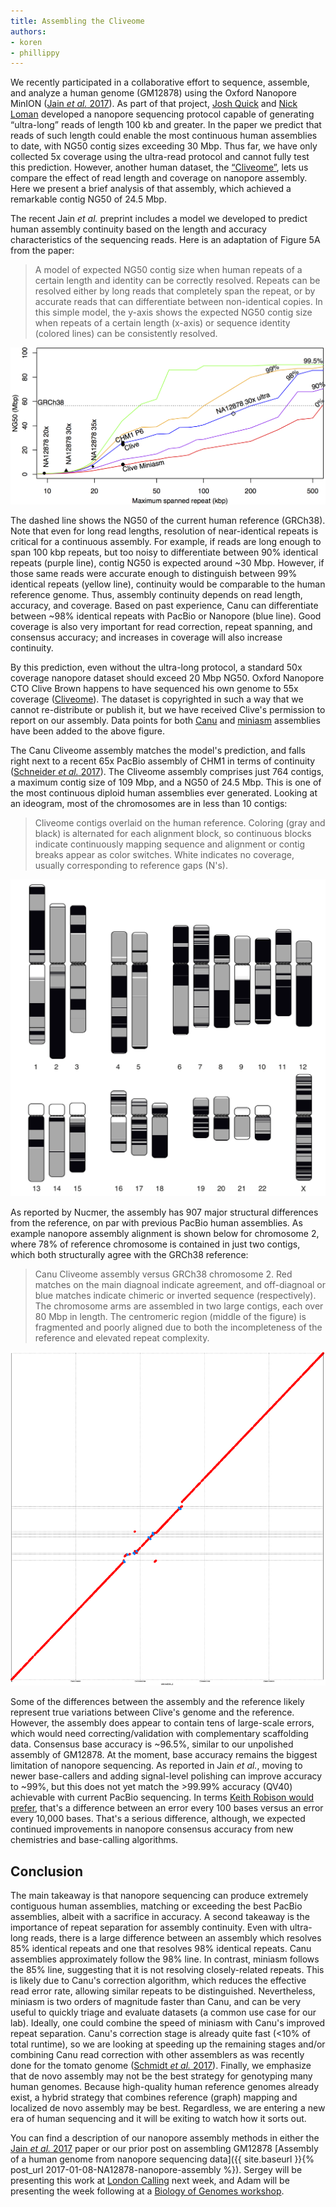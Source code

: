 ```yaml
---
title: Assembling the Cliveome
authors:
- koren
- phillippy
---
```

We recently participated in a collaborative effort to sequence, assemble, and analyze a human genome (GM12878) using the Oxford Nanopore MinION ([Jain *et al.* 2017](https://doi.org/10.1101/128835)). As part of that project, [Josh Quick](https://twitter.com/scalene) and [Nick Loman](https://twitter.com/pathogenomenick) developed a nanopore sequencing protocol capable of generating “ultra-long” reads of length 100 kb and greater. In the paper we predict that reads of such length could enable the most continuous human assemblies to date, with NG50 contig sizes exceeding 30 Mbp. Thus far, we have only collected 5x coverage using the ultra-read protocol and cannot fully test this prediction. However, another human dataset, the [“Cliveome”](https://github.com/nanoporetech/ONT-HG1), lets us compare the effect of read length and coverage on nanopore assembly.  Here we present a brief analysis of that assembly, which achieved a remarkable contig NG50 of 24.5 Mbp.

<!--excerpt-->

The recent Jain *et al.* preprint includes a model we developed to predict human assembly continuity based on the length and accuracy characteristics of the sequencing reads. Here is an adaptation of Figure 5A from the paper:

>A model of expected NG50 contig size when human repeats of a certain length and identity can be correctly resolved. Repeats can be resolved either by long reads that completely span the repeat, or by accurate reads that can differentiate between non-identical copies. In this simple model, the y-axis shows the expected NG50 contig size when repeats of a certain length (x-axis) or sequence identity (colored lines) can be consistently resolved.

![alt text](/downloads/cliveome.graph.png "Prediction of human assembly continuity")

The dashed line shows the NG50 of the current human reference (GRCh38). Note that even for long read lengths, resolution of near-identical repeats is critical for a continuous assembly. For example, if reads are long enough to span 100 kbp repeats, but too noisy to differentiate between 90% identical repeats (purple line), contig NG50 is expected around ~30 Mbp. However, if those same reads were accurate enough to distinguish between 99% identical repeats (yellow line), continuity would be comparable to the human reference genome. Thus, assembly continuity depends on read length, accuracy, and coverage. Based on past experience, Canu can differentiate between ~98% identical repeats with PacBio or Nanopore (blue line). Good coverage is also very important for read correction, repeat spanning, and consensus accuracy; and increases in coverage will also increase continuity.

By this prediction, even without the ultra-long protocol, a standard 50x coverage nanopore dataset should exceed 20 Mbp NG50. Oxford Nanopore CTO Clive Brown happens to have sequenced his own genome to 55x coverage ([Cliveome](https://github.com/nanoporetech/ONT-HG1)). The dataset is
copyrighted in such a way that we cannot re-distribute or publish it, but we have received Clive's permission to report on our assembly. Data points for both [Canu](https://doi.org/10.1101/gr.215087.116) and [miniasm](https://doi.org/10.1093/bioinformatics/btw152) assemblies have been added to the above figure.

The Canu Cliveome assembly matches the model's prediction, and falls right next to a recent 65x PacBio assembly of CHM1 in terms of continuity ([Schneider *et al.* 2017](http://dx.doi.org/10.1101/gr.213611.116)). The Cliveome assembly comprises just 764 contigs, a maximum contig size of 109 Mbp, and a NG50 of 24.5 Mbp. This is one of the most continuous diploid human assemblies ever generated. Looking at an ideogram, most of the chromosomes are in less than 10 contigs:

>Cliveome contigs overlaid on the human reference. Coloring (gray and black) is alternated for each alignment block, so continuous blocks indicate continuously mapping sequence and alignment or contig breaks appear as color switches. White indicates no coverage, usually corresponding to reference gaps (N's).

![alt text](/downloads/cliveome.chrs.png "Cliveome chromosome ideogram")

As reported by Nucmer, the assembly has 907 major structural differences from the reference, on par with previous PacBio human assemblies. As example nanopore assembly alignment is shown below for chromosome 2, where 78% of reference chromosome is contained in just two contigs, which both structurally agree with the GRCh38 reference:

>Canu Cliveome assembly versus GRCh38 chromosome 2. Red matches on the main diagnoal indicate agreement, and off-diagnoal or blue matches indicate chimeric or inverted sequence (respectively). The chromosome arms are assembled in two large contigs, each over 80 Mbp in length. The centromeric region (middle of the figure) is fragmented and poorly aligned due to both the incompleteness of the reference and elevated repeat complexity.

![alt text](/downloads/cliveome.dotplot.png "Cliveome dotplot")

Some of the differences between the assembly and the reference likely represent true variations between Clive's genome and the reference. However, the assembly does appear to contain tens of large-scale errors, which would need correcting/validation with complementary scaffolding data. Consensus base accuracy is ~96.5%, similar to our unpolished assembly of GM12878. At the moment, base accuracy remains the biggest limitation of nanopore sequencing. As reported in Jain *et al.*, moving to newer base-callers and adding signal-level polishing can improve accuracy to ~99%, but this does not yet match the >99.99% accuracy (QV40) achievable with current PacBio sequencing. In terms [Keith Robison would prefer](http://omicsomics.blogspot.com/2016/12/lets-stop-talking-consensus-accuracy.html), that's a difference between an error every 100 bases versus an error every 10,000 bases. That's a serious difference, although, we expected continued improvements in nanopore consensus accuracy from new chemistries and base-calling algorithms.

## Conclusion

The main takeaway is that nanopore sequencing can produce extremely contiguous human assemblies, matching or exceeding the best PacBio assemblies, albeit with a sacrifice in accuracy. A second takeaway is the importance of repeat separation for assembly continuity. Even with ultra-long reads, there is a large difference between an assembly which resolves 85% identical repeats and one that resolves 98% identical repeats. Canu assemblies approximately follow the 98% line. In contrast, miniasm  follows the 85% line, suggesting that it is not resolving closely-related repeats. This is likely due to Canu's correction algorithm, which reduces the effective read error rate, allowing similar repeats to be distinguished. Nevertheless, miniasm is two orders of magnitude faster than Canu, and can be very useful to quickly triage and evaluate datasets (a common use case for our lab). Ideally, one could combine the speed of miniasm with Canu's improved repeat separation. Canu's correction stage is already quite fast (<10% of total runtime), so we are looking at speeding up the remaining stages and/or combining Canu read correction with other assemblers as was recently done for the tomato genome ([Schmidt *et al.* 2017](https://doi.org/10.1101/129148)). Finally, we emphasize that de novo assembly may not be the best strategy for genotyping many human genomes. Because high-quality human reference genomes already exist, a hybrid strategy that combines reference (graph) mapping and localized de novo assembly may be best. Regardless, we are entering a new era of human sequencing and it will be exiting to watch how it sorts out.

You can find a description of our nanopore assembly methods in either the [Jain *et al.* 2017](https://doi.org/10.1101/128835) paper or our prior post on assembling GM12878 [Assembly of a human genome from nanopore sequencing data]({{ site.baseurl }}{% post_url 2017-01-08-NA12878-nanopore-assembly %}). Sergey will be presenting this work at [London Calling](https://londoncallingconf.co.uk/lc/events/london-calling-2017) next week, and Adam will be presenting the week following at a [Biology of Genomes workshop](https://register.nanoporetech.com/biology-of-genomes).
